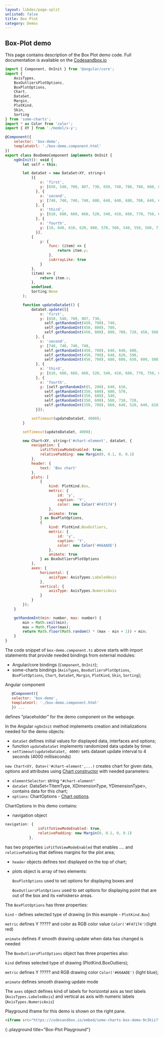 ```yaml
---
layout: libdoc/page-split
unlisted: false
title: Box Plot
category: Demos
---
```


## Box-Plot demo

This page contains description of the Box Plot demo code.
Full documentation is available on the [Codesandbox.io](https://codesandbox.io/s/some-charts-box-demo-9c3kii?from-embed)

```javascript
import { Component, OnInit } from '@angular/core';
import {
    AxisTypes,
    BoxOutliersPlotOptions,
    BoxPlotOptions,
    Chart,
    DataSet,
    Margin,
    PlotKind,
    Skin,
    Sorting
} from 'some-charts';
import * as Color from 'color';
import { XY } from './model/x-y';

@Component({
    selector: 'box-demo',
    templateUrl: './box-demo.component.html'
})
export class BoxDemoComponent implements OnInit {
    ngOnInit(): void {
        let self = this;

        let dataSet = new DataSet<XY, string>(
            [{
                x: 'first',
                y: [650, 540, 700, 807, 730, 650, 740, 780, 780, 680, 800, 780, 720, 450, 560, 610, 800, 850],
              }, {
                x: 'second',
                y: [740, 740, 740, 740, 680, 640, 640, 680, 700, 640, 620, 590, 620, 680, 680, 650, 600, 580]
              }, {
                x: 'third',
                y: [610, 680, 660, 660, 520, 540, 410, 660, 770, 750, 660, 710, 630, 670, 640, 640, 650, 630],
              }, {
                x: 'fourth',
                y: [10, 640, 610, 620, 600, 570, 560, 540, 550, 560, 710, 720, 690, 660, 640, 520, 640, 610],
              }],
            {
                y: {
                    func: (item) => {
                        return item.y;
                    },
                    isArrayLike: true
                }
            },
            (item) => {
                return item.x;
            },
            undefined,
            Sorting.None
        );

        function updateDataSet() {
            dataSet.update([{
                x: 'first',
                y: [650, 540, 700, 807, 730,
                  self.getRandomInt(450, 700), 740,
                  self.getRandomInt(450, 800), 780,
                  self.getRandomInt(450, 800), 800, 780, 720, 450, 560, 610, 800, 850],
              }, {
                x: 'second',
                y: [740, 740, 740, 740,
                  self.getRandomInt(450, 700), 640, 640, 680,
                  self.getRandomInt(450, 700), 640, 620, 590,
                  self.getRandomInt(450, 700), 680, 680, 650, 600, 580]
              }, {
                x: 'third',
                y: [610, 680, 660, 660, 520, 540, 410, 660, 770, 750, 660, 710, 630, 670, 640, 640, 650, 630],
              }, {
                x: 'fourth',
                y: [self.getRandomInt(5, 200), 640, 610,
                  self.getRandomInt(350, 600), 600, 570,
                  self.getRandomInt(350, 600), 540,
                  self.getRandomInt(350, 600), 560, 710, 720,
                  self.getRandomInt(350, 700), 660, 640, 520, 640, 610],
              }]);

            setTimeout(updateDataSet, 4000);
        }

        setTimeout(updateDataSet, 4000);

        new Chart<XY, string>('#chart-element', dataSet, {
            navigation: {
                isFitToViewModeEnabled: true,
                relativePadding: new Margin(0, 0.1, 0, 0.1)
            },
            header: {
                text: 'Box chart'
            },
            plots: [
                {
                    kind: PlotKind.Box,
                    metric: {
                        id: 'y',
                        caption: 'Y',
                        color: new Color('#F47174')
                    },
                    animate: true
                } as BoxPlotOptions,
                {
                    kind: PlotKind.BoxOutliers,
                    metric: {
                        id: 'y',
                        caption: 'Y',
                        color: new Color('#66AADE')
                    },
                    animate: true
                } as BoxOutliersPlotOptions
            ],
            axes: {
                horizontal: {
                    axisType: AxisTypes.LabeledAxis
                },
                vertical: {
                    axisType: AxisTypes.NumericAxis
                }
            }
        });
    }

    getRandomInt(min: number, max: number) {
        min = Math.ceil(min);
        max = Math.floor(max);
        return Math.floor(Math.random() * (max - min + 1)) + min;
    }
}
```

The code snippet of `box-demo.component.ts` above starts with import statements that provide needed bindings from  external modules:


- Angular/core bindings (`Component`, `OnInit`);
- some-charts bindings (`AxisTypes`, `BoxOutliersPlotOptions`,  `BoxPlotOptions`,  `Chart`, `DataSet`, `Margin`, `PlotKind`, `Skin`, `Sorting`);

Angular component
 ```javascript  
	@Component({
	selector: 'box-demo',
    templateUrl: './box-demo.component.html'
    }) ...
```
defines ”placeholder” for the demo component on the webpage.

In the Angular `ngOnInit` method implements creation and initializations needed for the demo objects:

- `dataSet` defines initial values for displayed data, interfaces and options;
- function `updateDataSet` implements randomized data update by timer.
- `setTimeout(updateDataSet, 4000)` sets dataset update interval to 4 seconds (4000 milliseconds)

`new Chart<XY, Date>('#chart-element',...)`  creates chart for given data, options and attributes using [Chart constructor](typedoc/classes/Chart.html) with needed parameters:
- `elementSelector`: string `"#chart-element"`
- `dataSet` :DataSet<TItemType, XDimensionType, YDimensionType>, contains data for this chart;
- `options`: ChartOptions - [Chart options](typedoc/interfaces/ChartOptions.html).

ChartOptions in this demo contains:
- navigation object
 ```javascript 
 navigation: {
                isFitToViewModeEnabled: true,
                relativePadding: new Margin(0, 0.1, 0, 0.1)
            },
```
has two properties 	`isFitToViewModeEnabled` that enables .... and `relativePadding` that defines margins for the plot area;

- `header` objects defines text displayed on the top of chart;
- plots object is array of two elements:

  `BoxPlotOptions` used to set options for displaying boxes and

  `BoxOutliersPlotOptions` used to set options for displaying point that  are out of the box and its «whiskers» areas.

The `BoxPlotOptions` has three properties:

`kind` - defines selected type of drawing (in this example - `PlotKind.Box`)

`metric` defines Y ????? and color as RGB color value `Color('#F47174')`(light red)

`animate` defines if smooth drawing update when data has changed is needed


The `BoxOutliersPlotOptions` object has three properties also:

`kind` defines selected type of drawing (PlotKind.BoxOutliers);

`metric` defines Y ????? and RGB drawing color `Color('#66AADE')` (light blue);

`animate` defines smooth drawing update mode


The `axes` object defines kind of labels for horizontal axis as text labels  (`AxisTypes.LabeledAxis`) and vertical as axis with numeric labels (`AxisTypes.NumericAxis`)

Playground iframe for this demo is shown on the right pane.
```html
<iframe src="https://codesandbox.io/embed/some-charts-box-demo-9c3kii?fontsize=14&amp;hidenavigation=1&amp;theme=light" style="width:100%; height:500px; border:0; border-radius: 4px; overflow:hidden;" title="Some Charts Box Demo" allow="accelerometer; ambient-light-sensor; camera; encrypted-media; geolocation; gyroscope; hid; microphone; midi; payment; usb; vr; xr-spatial-tracking" sandbox="allow-forms allow-modals allow-popups allow-presentation allow-same-origin allow-scripts"></iframe>
```
{:.playground title="Box-Plot Playground"}
